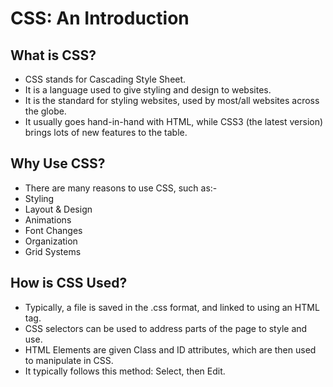 # CSS: An Introduction

## What is CSS?

- CSS stands for Cascading Style Sheet.
- It is a language used to give styling and design to websites.
- It is the standard for styling websites, used by most/all websites across the globe.
- It usually goes hand-in-hand with HTML, while CSS3 (the latest version) brings lots of new features to the table.

## Why Use CSS?

- There are many reasons to use CSS, such as:-
- Styling
- Layout & Design
- Animations
- Font Changes
- Organization
- Grid Systems

## How is CSS Used?

- Typically, a file is saved in the .css format, and linked to using an HTML tag.
- CSS selectors can be used to address parts of the page to style and use.
- HTML Elements are given Class and ID attributes, which are then used to manipulate in CSS.
- It typically follows this method: Select, then Edit.
